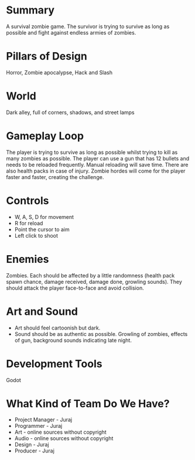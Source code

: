 # Summary
A survival zombie game. The survivor is trying to survive as long as possible and fight against endless armies of zombies.

# Pillars of Design
Horror, Zombie apocalypse, Hack and Slash

# World
Dark alley, full of corners, shadows, and street lamps

# Gameplay Loop
The player is trying to survive as long as possible whilst trying to kill as many zombies as possible. 
The player can use a gun that has 12 bullets and needs to be reloaded frequently. 
Manual reloading will save time. 
There are also health packs in case of injury. 
Zombie hordes will come for the player faster and faster, creating the challenge.

# Controls
- W, A, S, D for movement
- R for reload
- Point the cursor to aim
- Left click to shoot

# Enemies
Zombies. 
Each should be affected by a little randomness (health pack spawn chance, damage received, damage done, growling sounds).
They should attack the player face-to-face and avoid collision.

# Art and Sound
- Art should feel cartoonish but dark.
- Sound should be as authentic as possible. Growling of zombies, effects of gun, background sounds indicating late night.

# Development Tools
Godot

# What Kind of Team Do We Have?

- Project Manager - Juraj
- Programmer - Juraj
- Art - online sources without copyright
- Audio - online sources without copyright
- Design - Juraj
- Producer - Juraj
